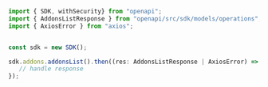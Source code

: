<!-- Start SDK Example Usage -->
```typescript
import { SDK, withSecurity} from "openapi";
import { AddonsListResponse } from "openapi/src/sdk/models/operations";
import { AxiosError } from "axios";


const sdk = new SDK();

sdk.addons.addonsList().then((res: AddonsListResponse | AxiosError) => {
   // handle response
});
```
<!-- End SDK Example Usage -->